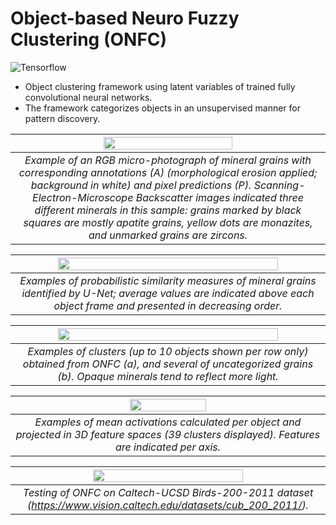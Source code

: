 # Object-based Neuro Fuzzy Clustering (ONFC)
![Tensorflow](https://img.shields.io/badge/Implemented%20in-Tensorflow-green.svg) <br>

- Object clustering framework using latent variables of trained fully convolutional neural networks.
- The framework categorizes objects in an unsupervised manner for pattern discovery.

| <img src="https://raw.githubusercontent.com/cjuliani/tf-object-neuro-fuzzy-clustering/main/sample.PNG" width="65%"> |
|:--:|
| *Example of an RGB micro-photograph of mineral grains with corresponding annotations (A) (morphological erosion applied; background in white) and pixel predictions (P). Scanning-Electron-Microscope Backscatter images indicated three different minerals in this sample: grains marked by black squares are mostly apatite grains, yellow dots are monazites, and unmarked grains are zircons.*

| <img src="https://raw.githubusercontent.com/cjuliani/tf-object-neuro-fuzzy-clustering/main/similarity.PNG" width="85%"> |
|:--:|
| *Examples of probabilistic similarity measures of mineral grains identified by U-Net; average values are indicated above each object frame and presented in decreasing order.*

| <img src="https://raw.githubusercontent.com/cjuliani/tf-object-neuro-fuzzy-clustering/main/clusters.PNG" width="85%"> |
|:--:|
| *Examples of clusters (up to 10 objects shown per row only) obtained from ONFC (a), and several of uncategorized grains (b). Opaque minerals tend to reflect more light.*

| <img src="https://raw.githubusercontent.com/cjuliani/tf-object-neuro-fuzzy-clustering/main/feature-centroids-plot.png" width="50%"> |
|:--:|
| *Examples of mean activations calculated per object and projected in 3D feature spaces (39 clusters displayed). Features are indicated per axis.*

| <img src="https://raw.githubusercontent.com/cjuliani/tf-object-neuro-fuzzy-clustering/main/birds.png" width="70%"> |
|:--:|
| *Testing of ONFC on Caltech-UCSD Birds-200-2011 dataset (https://www.vision.caltech.edu/datasets/cub_200_2011/).*

